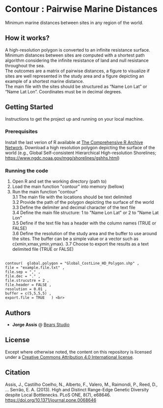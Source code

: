 # Contour : Pairwise Marine Distances

Minimum marine distances between sites in any region of the world.

## How it works?

A high-resolution polygon is converted to an infinite resistance surface. <br>
Minimum distances between sites are computed with a shortest path algorithm considering the infinite resistance of land and null resistance throughout the sea. <br>
The outcomes are a matrix of pairwise distances, a figure to visualize if sites are well represented in the study area and a figure depicting an example of a shortest marine distance. <br>
The main file with the sites should be structured as “Name Lon Lat” or “Name Lat Lon”. Coordinates must be in decimal degrees.

## Getting Started

Instructions to get the project up and running on your local machine.

### Prerequisites

Install the last verion of R available at [The Comprehensive R Archive Network](https://cran.r-project.org/).
Download a high resolution polygon depicting the surface of the world (e.g., Global Self-consistent Hierarchical High-resolution Shorelines; https://www.ngdc.noaa.gov/mgg/shorelines/gshhs.html) <br>

### Running the code

1. Open R and set the working directory (path to) <br>
2. Load the main function "contour" into memory (bellow) <br>
3. Run the  main function "contour"<br>
3.1 The main file with the locations should be text delimited<br>
3.2 Provide the path of the polygon depicting the surface of the world<br>
3.3 Define the delimiter and decimal character of the text file<br>
3.4 Define the main file structure: 1 to "Name Lon Lat" or 2 to "Name Lat Lon"<br>
3.5 Define if the text file has a header with the column names (TRUE or FALSE)<br>
3.6 Define the resolution of the study area and the buffer to use around the sites.  The buffer can be a simple value or a vector such as c(xmin,xmax,ymin,ymax).
3.7 Choose to export the results as a text delimited file (TRUE or FALSE) <br><br>

```
contour(  global.polygon = "Global_CostLine_HD_Polygon.shp" ,
file = "example.file.txt" , 
file.sep = "," ,
file.dec = "." ,
file.strucutre = 2 , 
file.header = FALSE ,
resolution = 0.01 ,
buffer = c(5,5,5,5) ,
export.file = TRUE   ) <br>
```

## Authors

* **Jorge Assis** @ [Bears Studio](https://www.bears.studio)

## License

Except where otherwise noted, the content on this repository is licensed under a [Creative Commons Attribution 4.0 International license](https://creativecommons.org/licenses/by/4.0/).

## Citation

Assis, J., Castilho Coelho, N., Alberto, F., Valero, M., Raimondi, P., Reed, D., … Serrão, E. A. (2013). High and Distinct Range-Edge Genetic Diversity despite Local Bottlenecks. PLoS ONE, 8(7), e68646. https://doi.org/10.1371/journal.pone.0068646

